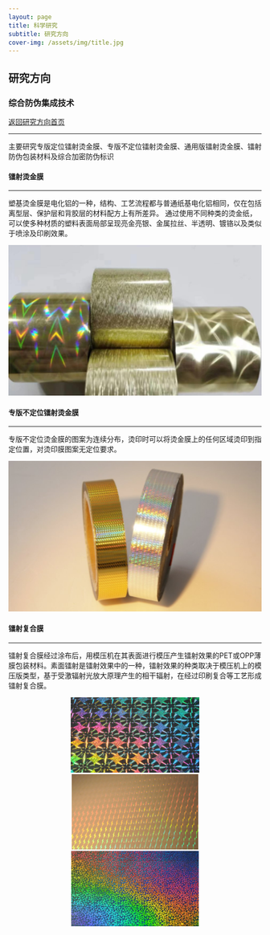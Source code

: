 ```yaml
---
layout: page
title: 科学研究
subtitle: 研究方向
cover-img: /assets/img/title.jpg
---
```

<!--
 * @Author: Conghao Wong
 * @Date: 2023-03-08 19:13:03
 * @LastEditors: Conghao Wong
 * @LastEditTime: 2023-03-12 19:12:38
 * @Description: file content
 * @Github: https://cocoon2wong.github.io
 * Copyright 2023 Conghao Wong, All Rights Reserved.
-->

<link rel="stylesheet" type="text/css" href="/assets/css/user.css">

## 研究方向

<div class="t_grid_back">
    <div>
        <h3>综合防伪集成技术</h3>
    </div>
    <div>
        <a class="btn btn-info btn-lg get-started-btn btn_dark" href="/researchs/researchs_index">返回研究方向首页</a>
    </div>
</div>

---

主要研究专版定位镭射烫金膜、专版不定位镭射烫金膜、通用版镭射烫金膜、镭射防伪包装材料及综合加密防伪标识

#### 镭射烫金膜
---

塑基烫金膜是电化铝的一种，结构、工艺流程都与普通纸基电化铝相同，仅在包括离型层、保护层和背胶层的材料配方上有所差异。 通过使用不同种类的烫金纸，可以使多种材质的塑料表面局部呈现亮金亮银、金属拉丝、半透明、镀铬以及类似于喷涂及印刷效果。
 
<div align="center">
    <img style="height: 300px;" src="/assets/img/researchs/10/image001.png">
</div> 

#### 专版不定位镭射烫金膜
---

专版不定位烫金膜的图案为连续分布，烫印时可以将烫金膜上的任何区域烫印到指定位置，对烫印膜图案无定位要求。

<div align="center">
    <img style="height: 300px;" src="/assets/img/researchs/10/image002.png">
</div> 

#### 镭射复合膜
---

镭射复合膜经过涂布后，用模压机在其表面进行模压产生镭射效果的PET或OPP薄膜包装材料。素面镭射是镭射效果中的一种，镭射效果的种类取决于模压机上的模压版类型，基于受激辐射光放大原理产生的相干辐射，在经过印刷复合等工艺形成镭射复合膜。
    
<div align="center">
    <img style="height: 150px;" src="/assets/img/researchs/10/image003.png">
    <img style="height: 150px;" src="/assets/img/researchs/10/image004.png">
    <img style="height: 150px;" src="/assets/img/researchs/10/image005.png">
</div> 
